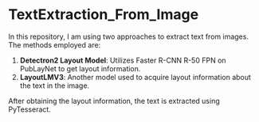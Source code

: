 # TextExtraction_From_Image

In this repository, I am using two approaches to extract text from images. The methods employed are:

1. **Detectron2 Layout Model**: Utilizes Faster R-CNN R-50 FPN on PubLayNet to get layout information.
2. **LayoutLMV3**: Another model used to acquire layout information about the text in the image.

After obtaining the layout information, the text is extracted using PyTesseract.
